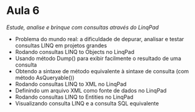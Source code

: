﻿# Aula 6 #

*Estude, analise e brinque com consultas através do LinqPad*
* Problema do mundo real: a dificuldade de depurar, analisar e testar consultas LINQ em projetos grandes
* Rodando consultas LINQ to Objects no LinqPad
* Usando método Dump() para exibir facilmente o resultado de uma consulta
* Obtendo a sintaxe de método equivalente à sintaxe de consulta (com método AsQueryable())
* Rodando consultas LINQ to XML no LinqPad
* Definindo um arquivo XML como fonte de dados no LinqPad
* Rodando consultas LINQ to Entities no LinqPad
* Visualizando consulta LINQ e a consulta SQL equivalente